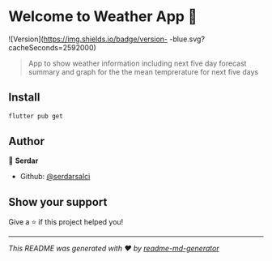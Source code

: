 # Welcome to Weather App 👋

![Version](https://img.shields.io/badge/version- -blue.svg?cacheSeconds=2592000)

> App to show weather information including next five day forecast summary and graph for the the mean temprerature for next five days

## Install

```sh
flutter pub get
```

## Author

👤 **Serdar**

- Github: [@serdarsalci](https://github.com/serdarsalci)

## Show your support

Give a ⭐️ if this project helped you!

---

_This README was generated with ❤️ by [readme-md-generator](https://github.com/kefranabg/readme-md-generator)_
